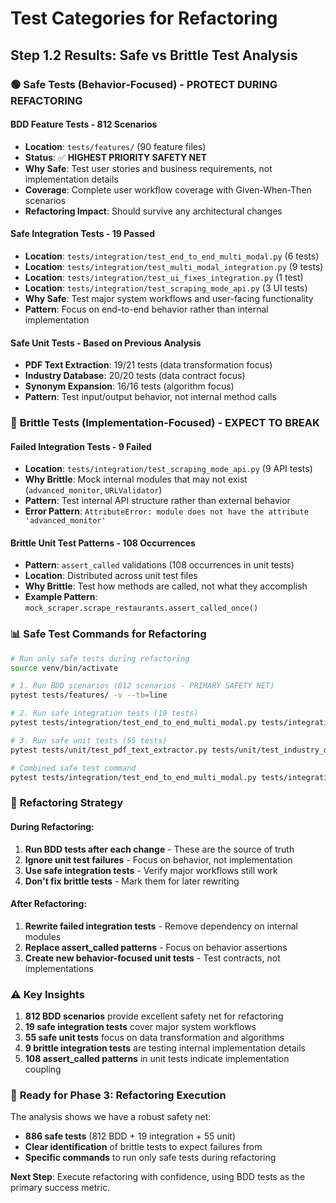 # Test Categories for Refactoring

## Step 1.2 Results: Safe vs Brittle Test Analysis

### 🟢 **Safe Tests (Behavior-Focused) - PROTECT DURING REFACTORING**

#### **BDD Feature Tests** - 812 Scenarios
- **Location**: `tests/features/` (90 feature files)
- **Status**: ✅ **HIGHEST PRIORITY SAFETY NET**
- **Why Safe**: Test user stories and business requirements, not implementation details
- **Coverage**: Complete user workflow coverage with Given-When-Then scenarios
- **Refactoring Impact**: Should survive any architectural changes

#### **Safe Integration Tests** - 19 Passed
- **Location**: `tests/integration/test_end_to_end_multi_modal.py` (6 tests)
- **Location**: `tests/integration/test_multi_modal_integration.py` (9 tests)  
- **Location**: `tests/integration/test_ui_fixes_integration.py` (1 test)
- **Location**: `tests/integration/test_scraping_mode_api.py` (3 UI tests)
- **Why Safe**: Test major system workflows and user-facing functionality
- **Pattern**: Focus on end-to-end behavior rather than internal implementation

#### **Safe Unit Tests** - Based on Previous Analysis
- **PDF Text Extraction**: 19/21 tests (data transformation focus)
- **Industry Database**: 20/20 tests (data contract focus)
- **Synonym Expansion**: 16/16 tests (algorithm focus)
- **Pattern**: Test input/output behavior, not internal method calls

### 🔴 **Brittle Tests (Implementation-Focused) - EXPECT TO BREAK**

#### **Failed Integration Tests** - 9 Failed
- **Location**: `tests/integration/test_scraping_mode_api.py` (9 API tests)
- **Why Brittle**: Mock internal modules that may not exist (`advanced_monitor`, `URLValidator`)
- **Pattern**: Test internal API structure rather than external behavior
- **Error Pattern**: `AttributeError: module does not have the attribute 'advanced_monitor'`

#### **Brittle Unit Test Patterns** - 108 Occurrences
- **Pattern**: `assert_called` validations (108 occurrences in unit tests)
- **Location**: Distributed across unit test files
- **Why Brittle**: Test how methods are called, not what they accomplish
- **Example Pattern**: `mock_scraper.scrape_restaurants.assert_called_once()`

### 📊 **Safe Test Commands for Refactoring**

```bash
# Run only safe tests during refactoring
source venv/bin/activate

# 1. Run BDD scenarios (812 scenarios - PRIMARY SAFETY NET)
pytest tests/features/ -v --tb=line

# 2. Run safe integration tests (19 tests)
pytest tests/integration/test_end_to_end_multi_modal.py tests/integration/test_multi_modal_integration.py tests/integration/test_ui_fixes_integration.py -v

# 3. Run safe unit tests (55 tests)
pytest tests/unit/test_pdf_text_extractor.py tests/unit/test_industry_database.py tests/unit/test_synonym_expander.py -v

# Combined safe test command
pytest tests/integration/test_end_to_end_multi_modal.py tests/integration/test_multi_modal_integration.py tests/integration/test_ui_fixes_integration.py tests/unit/test_pdf_text_extractor.py tests/unit/test_industry_database.py tests/unit/test_synonym_expander.py -v
```

### 🎯 **Refactoring Strategy**

#### **During Refactoring**:
1. **Run BDD tests after each change** - These are the source of truth
2. **Ignore unit test failures** - Focus on behavior, not implementation
3. **Use safe integration tests** - Verify major workflows still work
4. **Don't fix brittle tests** - Mark them for later rewriting

#### **After Refactoring**:
1. **Rewrite failed integration tests** - Remove dependency on internal modules
2. **Replace assert_called patterns** - Focus on behavior assertions
3. **Create new behavior-focused unit tests** - Test contracts, not implementations

### ⚠️ **Key Insights**

1. **812 BDD scenarios** provide excellent safety net for refactoring
2. **19 safe integration tests** cover major system workflows
3. **55 safe unit tests** focus on data transformation and algorithms
4. **9 brittle integration tests** are testing internal implementation details
5. **108 assert_called patterns** in unit tests indicate implementation coupling

### 🚀 **Ready for Phase 3: Refactoring Execution**

The analysis shows we have a robust safety net:
- **886 safe tests** (812 BDD + 19 integration + 55 unit)
- **Clear identification** of brittle tests to expect failures from
- **Specific commands** to run only safe tests during refactoring

**Next Step**: Execute refactoring with confidence, using BDD tests as the primary success metric.